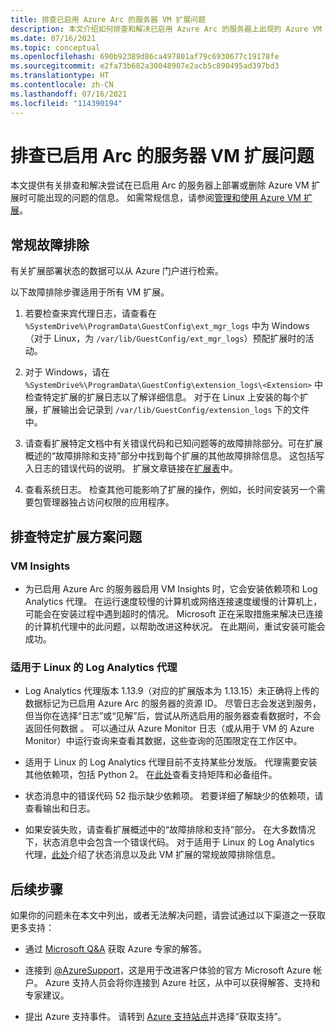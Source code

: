 ```yaml
---
title: 排查已启用 Azure Arc 的服务器 VM 扩展问题
description: 本文介绍如何排查和解决已启用 Azure Arc 的服务器上出现的 Azure VM 扩展的问题。
ms.date: 07/16/2021
ms.topic: conceptual
ms.openlocfilehash: 690b92389d86ca497801af79c6930677c19178fe
ms.sourcegitcommit: e2fa73b682a30048907e2acb5c890495ad397bd3
ms.translationtype: HT
ms.contentlocale: zh-CN
ms.lasthandoff: 07/16/2021
ms.locfileid: "114390194"
---
```

# <a name="troubleshoot-arc-enabled-servers-vm-extension-issues"></a>排查已启用 Arc 的服务器 VM 扩展问题

本文提供有关排查和解决尝试在已启用 Arc 的服务器上部署或删除 Azure VM 扩展时可能出现的问题的信息。 如需常规信息，请参阅[管理和使用 Azure VM 扩展](./manage-vm-extensions.md)。

## <a name="general-troubleshooting"></a>常规故障排除

有关扩展部署状态的数据可以从 Azure 门户进行检索。

以下故障排除步骤适用于所有 VM 扩展。

1. 若要检查来宾代理日志，请查看在 `%SystemDrive%\ProgramData\GuestConfig\ext_mgr_logs` 中为 Windows（对于 Linux，为 `/var/lib/GuestConfig/ext_mgr_logs`）预配扩展时的活动。

2. 对于 Windows，请在 `%SystemDrive%\ProgramData\GuestConfig\extension_logs\<Extension>` 中检查特定扩展的扩展日志以了解详细信息。 对于在 Linux 上安装的每个扩展，扩展输出会记录到 `/var/lib/GuestConfig/extension_logs` 下的文件中。

3. 请查看扩展特定文档中有关错误代码和已知问题等的故障排除部分。可在扩展概述的“故障排除和支持”部分中找到每个扩展的其他故障排除信息。 这包括写入日志的错误代码的说明。 扩展文章链接在[扩展表](manage-vm-extensions.md#extensions)中。

4. 查看系统日志。 检查其他可能影响了扩展的操作，例如，长时间安装另一个需要包管理器独占访问权限的应用程序。

## <a name="troubleshooting-specific-extension-scenarios"></a>排查特定扩展方案问题

### <a name="vm-insights"></a>VM Insights

- 为已启用 Azure Arc 的服务器启用 VM Insights 时，它会安装依赖项和 Log Analytics 代理。 在运行速度较慢的计算机或网络连接速度缓慢的计算机上，可能会在安装过程中遇到超时的情况。 Microsoft 正在采取措施来解决已连接的计算机代理中的此问题，以帮助改进这种状况。 在此期间，重试安装可能会成功。

### <a name="log-analytics-agent-for-linux"></a>适用于 Linux 的 Log Analytics 代理

- Log Analytics 代理版本 1.13.9（对应的扩展版本为 1.13.15）未正确将上传的数据标记为已启用 Azure Arc 的服务器的资源 ID。 尽管日志会发送到服务，但当你在选择“日志”或“见解”后，尝试从所选启用的服务器查看数据时，不会返回任何数据 。 可以通过从 Azure Monitor 日志（或从用于 VM 的 Azure Monitor）中运行查询来查看其数据，这些查询的范围限定在工作区中。

- 适用于 Linux 的 Log Analytics 代理目前不支持某些分发版。 代理需要安装其他依赖项，包括 Python 2。 在[此处](../../azure-monitor/agents/agents-overview.md#supported-operating-systems)查看支持矩阵和必备组件。

- 状态消息中的错误代码 52 指示缺少依赖项。 若要详细了解缺少的依赖项，请查看输出和日志。

- 如果安装失败，请查看扩展概述中的“故障排除和支持”部分。 在大多数情况下，状态消息中会包含一个错误代码。 对于适用于 Linux 的 Log Analytics 代理，[此处](../../virtual-machines/extensions/oms-linux.md#troubleshoot-and-support)介绍了状态消息以及此 VM 扩展的常规故障排除信息。

## <a name="next-steps"></a>后续步骤

如果你的问题未在本文中列出，或者无法解决问题，请尝试通过以下渠道之一获取更多支持：

- 通过 [Microsoft Q&A](/answers/topics/azure-arc.html) 获取 Azure 专家的解答。

- 连接到 [@AzureSupport](https://twitter.com/azuresupport)，这是用于改进客户体验的官方 Microsoft Azure 帐户。 Azure 支持人员会将你连接到 Azure 社区，从中可以获得解答、支持和专家建议。

- 提出 Azure 支持事件。 请转到 [Azure 支持站点](https://azure.microsoft.com/support/options/)并选择“获取支持”。
